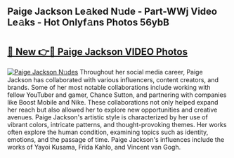 ## Paige Jackson Le𝚊ked N𝚞de - Part-WWj Video Le𝚊ks - Hot Onlyf𝚊ns Photos 56ybB

# <h2><a href="http://ab89009.deff.icu/?id=Paige+Jackson">🔗 New 👉🔴 Paige Jackson VIDEO Photos</a></h2>

[![Paige Jackson N𝚞des](https://i.imgur.com/rIISA9y.gif)](http://ab89009.deff.icu/?id=Paige+Jackson)
Throughout her social media career, Paige Jackson has collaborated with various influencers, content creators, and brands. Some of her most notable collaborations include working with fellow YouTuber and gamer, Chance Sutton, and partnering with companies like Boost Mobile and Nike. These collaborations not only helped expand her reach but also allowed her to explore new opportunities and creative avenues. Paige Jackson's artistic style is characterized by her use of vibrant colors, intricate patterns, and thought-provoking themes. Her works often explore the human condition, examining topics such as identity, emotions, and the passage of time. Paige Jackson's influences include the works of Yayoi Kusama, Frida Kahlo, and Vincent van Gogh.
